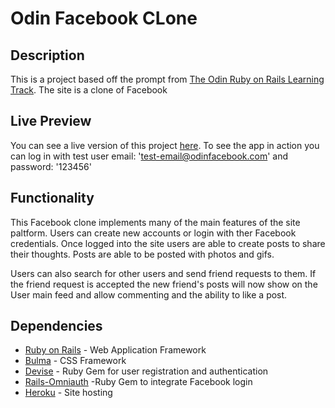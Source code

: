 # Odin Facebook CLone
## Description
This is a project based off the prompt from [The Odin Ruby on Rails Learning Track](https://www.theodinproject.com/paths/full-stack-ruby-on-rails/courses/ruby-on-rails/lessons/rails-final-project). The site is a clone of Facebook 
## Live Preview 
You can see a live version of this project [here]( https://acel-facebook-clone.herokuapp.com/). To see the app in action you can log in with test user email: 'test-email@odinfacebook.com' and password: '123456'

## Functionality
This Facebook clone implements many of the main features of the site paltform. Users can create new accounts or login with ther Facebook credentials. Once logged into the site users are able to create posts to share their thoughts. Posts are able to be posted with photos and gifs. 

Users can also search for other users and send friend requests to them. If the friend request is accepted the new friend's posts will now show on the User main feed and allow commenting and the ability to like a post. 

## Dependencies
* [Ruby on Rails](https://rubyonrails.org/) - Web Application Framework
* [Bulma](https://bulma.io/) - CSS Framework
* [Devise](https://github.com/heartcombo/devise) - Ruby Gem for user registration and authentication
* [Rails-Omniauth](https://github.com/RailsApps/rails-omniauth) -Ruby Gem to integrate Facebook login 
* [Heroku](heroku.com) - Site hosting